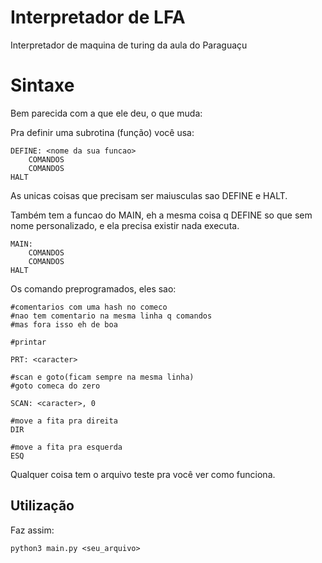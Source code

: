 # Interpretador de LFA
Interpretador de maquina de turing da aula do Paraguaçu

# Sintaxe

Bem parecida com a que ele deu, o que muda:

Pra definir uma subrotina (função) você usa:
	 

    DEFINE: <nome da sua funcao>
		COMANDOS
		COMANDOS
    HALT

As unicas coisas que precisam ser maiusculas sao DEFINE e HALT.

Também tem a funcao do MAIN, eh a mesma coisa q DEFINE so que sem nome 
personalizado, e ela precisa existir nada executa.
		
	MAIN: 
		COMANDOS
		COMANDOS
	HALT

Os comando preprogramados, eles sao:
		
	

    #comentarios com uma hash no comeco 
    #nao tem comentario na mesma linha q comandos
    #mas fora isso eh de boa
	
    #printar
    
    PRT: <caracter> 
    
    #scan e goto(ficam sempre na mesma linha)
    #goto comeca do zero
    
    SCAN: <caracter>, 0

    #move a fita pra direita
    DIR
	
    #move a fita pra esquerda
    ESQ 

Qualquer coisa tem o arquivo teste pra você ver como funciona.

## Utilização

Faz assim:
	

    python3 main.py <seu_arquivo>
